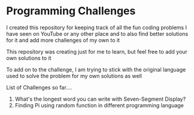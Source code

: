 # **Programming Challenges**
<p> I created this repository for keeping track of all the fun coding problems I have seen on YouTube or any other place and to also find better solutions for it and add more challenges of my own to it</p>
<p> This repository was creating just for me to learn, but feel free to add your own solutions to it </p>
<p> To add on to the challenge, I am trying to stick with the original language used to solve the problem for my own solutions as well </p>

List of Challenges so far....
<ol>
  <li>What's the longest word you can write with Seven-Segment Display?</li>
  <li>Finding Pi using random function in different programming language</li>
</ol>
